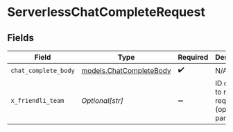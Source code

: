 # ServerlessChatCompleteRequest


## Fields

| Field                                                    | Type                                                     | Required                                                 | Description                                              |
| -------------------------------------------------------- | -------------------------------------------------------- | -------------------------------------------------------- | -------------------------------------------------------- |
| `chat_complete_body`                                     | [models.ChatCompleteBody](../models/chatcompletebody.md) | :heavy_check_mark:                                       | N/A                                                      |
| `x_friendli_team`                                        | *Optional[str]*                                          | :heavy_minus_sign:                                       | ID of team to run requests as (optional parameter).      |